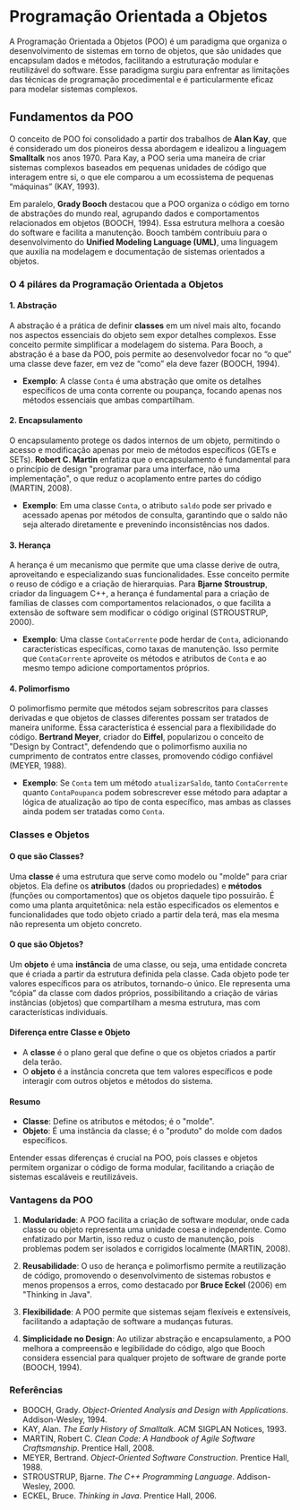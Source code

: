 # Programação Orientada a Objetos

A Programação Orientada a Objetos (POO) é um paradigma que organiza o desenvolvimento de sistemas em torno de objetos, que são unidades que encapsulam dados e métodos, facilitando a estruturação modular e reutilizável do software. Esse paradigma surgiu para enfrentar as limitações das técnicas de programação procedimental e é particularmente eficaz para modelar sistemas complexos.

## Fundamentos da POO

O conceito de POO foi consolidado a partir dos trabalhos de **Alan Kay**, que é considerado um dos pioneiros dessa abordagem e idealizou a linguagem **Smalltalk** nos anos 1970. Para Kay, a POO seria uma maneira de criar sistemas complexos baseados em pequenas unidades de código que interagem entre si, o que ele comparou a um ecossistema de pequenas “máquinas” (KAY, 1993).

Em paralelo, **Grady Booch** destacou que a POO organiza o código em torno de abstrações do mundo real, agrupando dados e comportamentos relacionados em objetos (BOOCH, 1994). Essa estrutura melhora a coesão do software e facilita a manutenção. Booch também contribuiu para o desenvolvimento do **Unified Modeling Language (UML)**, uma linguagem que auxilia na modelagem e documentação de sistemas orientados a objetos.

### O 4 piláres da Programação Orientada a Objetos

#### 1. **Abstração**

A abstração é a prática de definir **classes** em um nível mais alto, focando nos aspectos essenciais do objeto sem expor detalhes complexos. Esse conceito permite simplificar a modelagem do sistema. Para Booch, a abstração é a base da POO, pois permite ao desenvolvedor focar no “o que” uma classe deve fazer, em vez de “como” ela deve fazer (BOOCH, 1994).

   - **Exemplo**: A classe `Conta` é uma abstração que omite os detalhes específicos de uma conta corrente ou poupança, focando apenas nos métodos essenciais que ambas compartilham.

#### 2. **Encapsulamento**

O encapsulamento protege os dados internos de um objeto, permitindo o acesso e modificação apenas por meio de métodos específicos (GETs e SETs). **Robert C. Martin** enfatiza que o encapsulamento é fundamental para o princípio de design "programar para uma interface, não uma implementação", o que reduz o acoplamento entre partes do código (MARTIN, 2008).

   - **Exemplo**: Em uma classe `Conta`, o atributo `saldo` pode ser privado e acessado apenas por métodos de consulta, garantindo que o saldo não seja alterado diretamente e prevenindo inconsistências nos dados.

#### 3. **Herança**

A herança é um mecanismo que permite que uma classe derive de outra, aproveitando e especializando suas funcionalidades. Esse conceito permite o reuso de código e a criação de hierarquias. Para **Bjarne Stroustrup**, criador da linguagem C++, a herança é fundamental para a criação de famílias de classes com comportamentos relacionados, o que facilita a extensão de software sem modificar o código original (STROUSTRUP, 2000).

   - **Exemplo**: Uma classe `ContaCorrente` pode herdar de `Conta`, adicionando características específicas, como taxas de manutenção. Isso permite que `ContaCorrente` aproveite os métodos e atributos de `Conta` e ao mesmo tempo adicione comportamentos próprios.

#### 4. **Polimorfismo**

O polimorfismo permite que métodos sejam sobrescritos para classes derivadas e que objetos de classes diferentes possam ser tratados de maneira uniforme. Essa característica é essencial para a flexibilidade do código. **Bertrand Meyer**, criador do **Eiffel**, popularizou o conceito de "Design by Contract", defendendo que o polimorfismo auxilia no cumprimento de contratos entre classes, promovendo código confiável (MEYER, 1988).

   - **Exemplo**: Se `Conta` tem um método `atualizarSaldo`, tanto `ContaCorrente` quanto `ContaPoupanca` podem sobrescrever esse método para adaptar a lógica de atualização ao tipo de conta específico, mas ambas as classes ainda podem ser tratadas como `Conta`.

### Classes e Objetos

#### O que são Classes?

Uma **classe** é uma estrutura que serve como modelo ou "molde" para criar objetos. Ela define os **atributos** (dados ou propriedades) e **métodos** (funções ou comportamentos) que os objetos daquele tipo possuirão. É como uma planta arquitetônica: nela estão especificados os elementos e funcionalidades que todo objeto criado a partir dela terá, mas ela mesma não representa um objeto concreto.

#### O que são Objetos?

Um **objeto** é uma **instância** de uma classe, ou seja, uma entidade concreta que é criada a partir da estrutura definida pela classe. Cada objeto pode ter valores específicos para os atributos, tornando-o único. Ele representa uma “cópia” da classe com dados próprios, possibilitando a criação de várias instâncias (objetos) que compartilham a mesma estrutura, mas com características individuais.

#### Diferença entre Classe e Objeto

- A **classe** é o plano geral que define o que os objetos criados a partir dela terão.
- O **objeto** é a instância concreta que tem valores específicos e pode interagir com outros objetos e métodos do sistema.

#### Resumo

- **Classe**: Define os atributos e métodos; é o "molde".
- **Objeto**: É uma instância da classe; é o "produto" do molde com dados específicos.

Entender essas diferenças é crucial na POO, pois classes e objetos permitem organizar o código de forma modular, facilitando a criação de sistemas escaláveis e reutilizáveis.

### Vantagens da POO

1. **Modularidade**: A POO facilita a criação de software modular, onde cada classe ou objeto representa uma unidade coesa e independente. Como enfatizado por Martin, isso reduz o custo de manutenção, pois problemas podem ser isolados e corrigidos localmente (MARTIN, 2008).

2. **Reusabilidade**: O uso de herança e polimorfismo permite a reutilização de código, promovendo o desenvolvimento de sistemas robustos e menos propensos a erros, como destacado por **Bruce Eckel** (2006) em "Thinking in Java".

3. **Flexibilidade**: A POO permite que sistemas sejam flexíveis e extensíveis, facilitando a adaptação de software a mudanças futuras.

4. **Simplicidade no Design**: Ao utilizar abstração e encapsulamento, a POO melhora a compreensão e legibilidade do código, algo que Booch considera essencial para qualquer projeto de software de grande porte (BOOCH, 1994).

### Referências

- BOOCH, Grady. *Object-Oriented Analysis and Design with Applications*. Addison-Wesley, 1994.
- KAY, Alan. *The Early History of Smalltalk*. ACM SIGPLAN Notices, 1993.
- MARTIN, Robert C. *Clean Code: A Handbook of Agile Software Craftsmanship*. Prentice Hall, 2008.
- MEYER, Bertrand. *Object-Oriented Software Construction*. Prentice Hall, 1988.
- STROUSTRUP, Bjarne. *The C++ Programming Language*. Addison-Wesley, 2000.
- ECKEL, Bruce. *Thinking in Java*. Prentice Hall, 2006.
